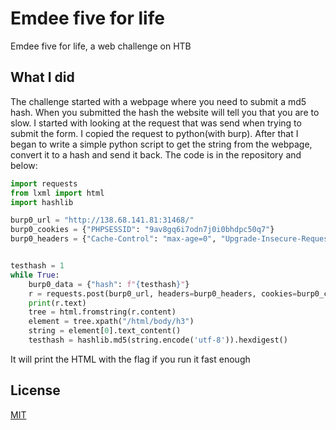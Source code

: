 # Emdee five for life


Emdee five for life, a web challenge on HTB

## What I did

The challenge started with a webpage where you need to submit a md5 hash. When you submitted the hash the website will tell you that you are to slow. I started with looking at the request that was send when trying to submit the form. I copied the request to python(with burp). After that I began to write a simple python script to get the string from the webpage, convert it to a hash and send it back. The code is in the repository and below:



```python
import requests
from lxml import html
import hashlib

burp0_url = "http://138.68.141.81:31468/"
burp0_cookies = {"PHPSESSID": "9av8gq6i7odn7j0i0bhdpc50q7"}
burp0_headers = {"Cache-Control": "max-age=0", "Upgrade-Insecure-Requests": "1", "Origin": "http://138.68.141.81:31468", "Content-Type": "application/x-www-form-urlencoded", "User-Agent": "Mozilla/5.0 (Windows NT 10.0; Win64; x64) AppleWebKit/537.36 (KHTML, like Gecko) Chrome/90.0.4430.93 Safari/537.36", "Accept": "text/html,application/xhtml+xml,application/xml;q=0.9,image/avif,image/webp,image/apng,*/*;q=0.8,application/signed-exchange;v=b3;q=0.9", "Referer": "http://138.68.141.81:31468/", "Accept-Encoding": "gzip, deflate", "Accept-Language": "en-US,en;q=0.9", "Connection": "close"}


testhash = 1
while True:
    burp0_data = {"hash": f"{testhash}"}
    r = requests.post(burp0_url, headers=burp0_headers, cookies=burp0_cookies, data=burp0_data)
    print(r.text)
    tree = html.fromstring(r.content)
    element = tree.xpath("/html/body/h3")
    string = element[0].text_content()
    testhash = hashlib.md5(string.encode('utf-8')).hexdigest()
```

It will print the HTML with the flag if you run it fast enough

## License
[MIT](https://choosealicense.com/licenses/mit/)
